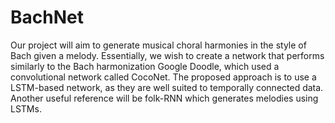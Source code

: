 # BachNet

Our project will aim to generate musical choral harmonies in the style of Bach given a melody. Essentially, we wish to create a network that performs similarly to the Bach harmonization Google Doodle, which used a convolutional network called CocoNet. The proposed approach is to use a LSTM-based network, as they are well suited to temporally connected data. Another useful reference will be folk-RNN which generates melodies using LSTMs.

